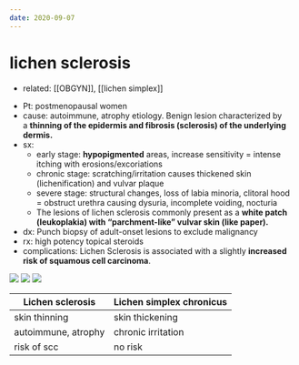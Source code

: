 ```yaml
---
date: 2020-09-07
---
```


# lichen sclerosis

- related: [[OBGYN]], [[lichen simplex]]

<!-- lichen sclerosis pt, cause, sx, rx, complications -->

- Pt: postmenopausal women
- cause: autoimmune, atrophy etiology. Benign lesion characterized by a **thinning of the epidermis and fibrosis (sclerosis) of the underlying dermis.**
- sx:
	- early stage: **hypopigmented** areas, increase sensitivity = intense itching with erosions/excoriations
	- chronic stage: scratching/irritation causes thickened skin (lichenification) and vulvar plaque
	- severe stage: structural changes, loss of labia minoria, clitoral hood = obstruct urethra causing dysuria, incomplete voiding, nocturia
	- The lesions of lichen sclerosis commonly present as a **white patch (leukoplakia) with “parchment-like” vulvar skin (like paper).**
- dx: Punch biopsy of adult-onset lesions to exclude malignancy
- rx: high potency topical steroids
- complications: Lichen Sclerosis is associated with a slightly **increased risk of squamous cell carcinoma**.

![](https://photos.thisispiggy.com/file/wikiFiles/LQFMQKC.jpg)
![](https://photos.thisispiggy.com/file/wikiFiles/Yv6Not3.jpg)
![](https://photos.thisispiggy.com/file/wikiFiles/20200904103120_7.png)

<!-- Difference between lichen sclerosis and simplex chronicus -->

| Lichen sclerosis    | Lichen simplex chronicus |
| ------------------- | ------------------------ |
| skin thinning       | skin thickening          |
| autoimmune, atrophy | chronic irritation       |
| risk of scc         | no risk                  |
